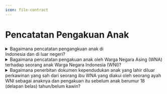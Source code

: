 ```yaml
---
icon: file-contract
---
```


# Pencatatan  Pengakuan Anak

<details>

<summary>Bagaimana pencatatan pengangkuan anak di<br>Indonesia dan di luar negeri?</summary>

Berdasarkan penjelasan Pasal 49 Undang&#x20;Undang Nomor 24 Tahun 2013 diatur bahwa yang dimaksud dengan "Pengakuan Anak" merupakan pengakuan seorang ayah terhadap anaknya yang lahir dari perkawinan yang telah sah menurut hukum agama dan disetujui oleh ibu kandung anak tersebut.

**a. Pencatatan pengakuan anak di Indonesia**

1. Pengakuan anak wajib dilaporkan oleh orang tua   &#x20;pada Instansi Pelaksana paling lambat 30 (tiga puluh) hari sejak tanggal surat pengakuan anak oleh ayah dan disetujui oleh ibu dari anak yang bersangkutan. Pengakuan anak hanya berlaku bagi anak yang orang tuanya telah melaksanakan perkawinan sah menurut hukum agama, tetapi belum sah menurut hukum   \
   negara.
2. Persyaratan pencatatan pengakuan anak dalam   &#x20;negeri harus memenuhi persyaratan:\
   a) surat pernyataan pengakuan anak dari ayah   &#x20;biologis yang disetujui oleh ibu kandung atau penetapan pengadilan mengenai pengakuan anak jika ibu kandung Orang Asing;   \
   b) surat keterangan   &#x20;telah terjadinya perkawinan dari pemuka agama atau penghayat kepercayaan terhadap Tuhan Yang Maha Esa;   \
   c) kutipan akta kelahiran anak;   \
   d) KK ayah atau ibu;   \
   e) KTP-el; atau   \
   f )   &#x20;Dokumen Perjalanan bagi ibu kandung   &#x20;Orang Asing.   \
   \
   Disdukcapil Kabupaten/Kota   &#x20;atau UPT   &#x20;Disdukcapil Kabupaten/Kota mencatat dalam register akta pengakuan anak dan menerbitkan kutipan akta pengakuan anak, membuat catatan   &#x20;pinggir dalam register akta kelahiran dan kutipan akta kelahiran; dan kutipan akta pengakuan anak dan kutipan akta kelahiran yang telah diberikan catatan pinggir disampaikan kepada Pemohon
3. Pencatatan pengakuan anak Penduduk yang   &#x20;dilahirkan diluar perkawinan yang sah menurut hukum agama atau Kepercayaan Terhadap Tuhan Yang Maha Esa, dilakukan berdasarkan penetapan pengadilan.   \
   \
   Persyaratan pencatatan pengakuan anak   &#x20;dimasksud berupa:   \
   a) fotolopi salinan penetapan pengadilan;   \
   b) kutipan akta kelahiran;   \
   c) KK; dan\
   d) KTP-el.   \
   \
   Disdukcapil Kabupaten/Kota atau UPT Dinas   &#x20;Disdukcapil Kabupaten/Kota membuat catatan pinggir dalam register akta kelahiran dan kutipan akta kelahiran dan kutipan akta kelahiran yang telah diberikan catatan pinggir disampaikan kepada Pemohon.

**b. Pencatatan pengakuan anak di luar negeri**

1. Pencatatan pengakuan anak bagi WNI Bukan   &#x20;Penduduk di luar negeri Persyaratan pengakuan anak bagi WNI Bukan Penduduk di luar negeri dimaksud berupa:   \
   a) surat pernyataan pengakuan anak dari ayah   &#x20;biologis yang disetujui oleh ibu kandung;   \
   b) surat keterangan telah terjadinya perkawinan   &#x20;dari pemuka agama atau Penghayat Kepercayaan Terhadap Tuhan YME;   \
   c) kutipan akta kelahiran anak; dan   \
   d) Dokumen Perjalanan Republik Indonesia.   \
   \
   Perwakilan Republik Indonesia mencatat dalam   &#x20;register akta pengakuan anak dan menerbitkan kutipan akta pengakuan anak dan membuat catatan pinggir dalam register akta kelahiran dan kutipan akta kelahiran serta kutipan akta pengakuan anak dan kutipan akta kelahiran yang telah diberikan catatan pinggir disampaikan kepada Pemohon.
2. Pencatatan pengakuan anak yang dilahirkan di   &#x20;luar perkawinan yang sah menurut hukum agama/kepercayaan terhadap Tuhan Yang Maha   &#x20;Esa bagi WNI Bukan Penduduk di luar negeri.\
   \
   Persyaratan pengakuan anak bagi WNI Bukan   &#x20;Penduduk di luar negeri dimaksud berupa:   \
   a) salinan penetapan pengadilan   &#x20;dari pengadilan yang berwenang sesuai dengan ketentuan peraturan perundang-undangan;   \
   b) kutipan akta kelahiran anak; dan   \
   c) Dokumen Perjalanan Republik Indonesia.\
   \
   Perwakilan RI membuat catatan pinggir dalam   &#x20;register akta kelahiran dan kutipan akta kelahiran dan kutipan akta kelahiran yang telah diberikan catatan pinggir disampaikan kepada Pemohon.

**Sumber rujukan:**&#x20;

* Pasal 49 Undang-Undang Nomor 24 Tahun 2013  &#x20;tentang Perubahan atas Undang-Undang Nomor 23 Tahun 2006 tentang Administrasi Kependudukan. ([link](https://dukcapil.kemendagri.go.id/download/detail/3))
* Pasal 49 dan Pasal 51 Peraturan Presiden Nomor 96  &#x20;Tahun 2018 tentang Persyaratan dan Tata Cara  &#x20;Pendaftaran Penduduk dan Pencatatan Sipil. ([link](https://dukcapil.kemendagri.go.id/download/detail/14))
* Pasal 70, Pasal 71, Pasal 72, Pasal 73 dan Pasal 74  &#x20;Peraturan Menteri Dalam Negeri Nomor 108 Tahun  &#x20;2019 tentang Peraturan Pelaksanaan Peraturan Presiden Nomor 96 Tahun 2018 tentang Persyaratan dan Tata Cara Pendaftaran Penduduk dan Pencatatan Sipil. ([link](https://peraturan.bpk.go.id/Details/138582/permendagri-no-108-tahun-2019))
* Peraturan Menteri Dalam Negeri Nomor 109 Tahun  &#x20;2019 tentang Formulir dan Buku Yang Digunakan Dalam Administrasi Kependudukan. ([link](https://peraturan.bpk.go.id/Details/138575/permendagri-no-109-tahun-2019))
* Keputusan Menteri Dalam Negeri Nomor 400.8.2  5484.Dukcapil Tahun 2022 tentang Petunjuk Teknis Pelayanan Pencatatan Sipil.&#x20;
* Surat Dirjen Dukcapil yang ditujukan kepada Kepala  &#x20;Dinas Dukcapil di Seluruh Indonesia Nomor  &#x20;470/13287/Dukcapil tanggal 28 September 2021 hal  &#x20;Jenis  &#x20;Layanan, Persyaratan  &#x20;dan  &#x20;Penjelasan Pendaftaran Penduduk dan Pencatatan Sipil.

{% hint style="success" %}
Dibuat:  23 Juni 2025 10:00 WIB | Perubahan terakhir: 23 Juni 2025 10:00 WIB
{% endhint %}

</details>



<details>

<summary>Bagaimana pencatatan pengakuan anak oleh Warga Negara Asing (WNA) terhadap seorang anak Warga Negara Indonesia (WNI)?</summary>

a. Berdasarkan Pasal 49 Undang-Undang Nomor 24&#x20;Tahun 2013 dan Pasal 49 Peraturan Presiden Nomor 96 Tahun 2018, pencatatan pengakuan anak terhadap anak yang dilahirkan dari perkawinan sah menurut hukum agama dapat dilakukan dengan memenuhi persyaratan berikut:

1. Surat pernyataan pengakuan anak dari ayah   &#x20;biologis yang telah disetujui oleh ibu kandung.
2. Fotokopi surat keterangan perkawinan dari pemuka agama.
3. Kutipan akta kelahiran anak.
4. Fotokopi Kartu Keluarga (KK) ayah atau ibu.
5. Fotokopi dokumen perjalanan bagi orang asing (WNA).

b. Alternatif I, yang dapat diambil adalah proses&#x20;pengesahan anak setelah ayah dan ibu anak mencatatkan perkawinan yang sah menurut hukum negara. Pencatatan pengesahan anak memerlukan persyaratan berikut:

1. Kutipan akta kelahiran anak.
2. Fotokopi kutipan akta perkawinan yang   &#x20;menunjukkan bahwa perkawinan agama telah terjadi sebelum kelahiran anak.
3. Fotokopi KK orang tua.
4. Fotokopi dokumen perjalanan bagi orang asing   &#x20;(WNA).

c.&#x20;Alternatif II, adalah melakukan pembetulan akta&#x20;kelahiran anak dari status anak seorang ibu menjadi anak ayah dan ibu dengan penambahan frasa. Proses ini memerlukan langkah-langkah berikut:

1. Suami dan istri membuat Surat Pernyataan   &#x20;Tidak Ada Catatan Perkawinan (SPTJM Perkawinan Belum Tercatat).
2. Mendapatkan izin tertulis dari istri pertama,   &#x20;sehingga status dalam KK diubah menjadi kawin belum tercatat.

Merujuk ketentuan di atas, Disdukcapil Kabupaten/Kota&#x20;dapat memproses pembetulan akta kelahiran dengan&#x20;menarik kutipan akta kelahiran yang lama dan&#x20;menerbitkan kembali kutipan akta kelahiran anak dengan tambahan frasa, serta membuat catatan pinggir pada register akta kelahiran yang menjelaskan tentang pembetulan status anak tersebut.

**Sumber rujukan:**&#x20;

* Pasal 49 Undang-Undang Nomor 24 Tahun 2013  &#x20;tentang Perubahan Atas Undang-Undang Nomor 23 Tahun 2006 tentang Administrasi Kependudukan. ([link](https://dukcapil.kemendagri.go.id/download/detail/3))
* Pasal 49 Peraturan Presiden Nomor 96 Tahun 2018 tentang Persyaratan dan Tata Cara Pendaftaran  &#x20;Penduduk dan Pencatatan Sipil. ([link](https://dukcapil.kemendagri.go.id/download/detail/14))
* Surat Dirjen Dukcapil No. 472.32/3884/Dukcapil tgl 21  &#x20;Februari 2022 kpd Kadis Dukcapil Kab. Karangasem.

{% hint style="success" %}
Dibuat:  23 Juni 2025 10:00 WIB | Perubahan terakhir: 23 Juni 2025 10:00 WIB
{% endhint %}

</details>



<details>

<summary>Bagaimana penerbitan dokumen kependudukan anak yang lahir diluar perkawinan yang sah dari seorang ibu WNA yang diakui oleh seorang ayah WNI sebagai anaknya dan pengakuan itu sebelum anak berumur 18 (delapan belas) tahun/belum kawin?</summary>

Berdasarkan Pasal 4 huruf h Undang-Undang&#x20;Nomor 12 Tahun 2006 diatur bahwa, Warga Negara Indonesia salah satunya adalah anak yang lahir diluar perkawinan yang sah dari seorang ibu warga negara asing yang diakui oleh seorang ayah WNI sebagai&#x20;anaknya dan pengakuan itu sebelum anak tersebut berumur 18 (delapan belas) tahun atau belum kawin.

Sehubungan ketentuan diatas, perlu dilakukan&#x20;pengakuan anak oleh ayah WNI melalui Pengadilan, sehingga atas dasar pengakuan anak tersebut, dapat dicatatkan dalam dokumen kependudukan sebagai anak berkewarganegaraan ganda (WNI) dan setelah berusia 18 (delapan belas) tahun atau sudah kawin anak tersebut harus menyatakan memilih salah satu kewarganegaraannya, sesuai dengan Pasal 6 Undang\
Undang Nomor 12 Tahun 2006 Tentang&#x20;Kewarganegaraan Republik Indonesia.

**Sumber rujukan:**&#x20;

* Pasal 4 huruf h dan pasal 16 Undang-Undang Nomor  &#x20;12 Tahun 2006 tentang Kewarganegaraan Republik Indonesia. ([link](https://peraturan.bpk.go.id/Details/40176/uu-no-12-tahun-2006))
* Surat Dirjen Dukcapil No. 400.8.2.11/3090/Dukcapil,  &#x20;Tgl 21 Februari 2023 kpd Kadis Dukcapil Kab. Banyuwangi.

{% hint style="success" %}
Dibuat:  23 Juni 2025 10:00 WIB | Perubahan terakhir: 23 Juni 2025 10:00 WIB
{% endhint %}

</details>
